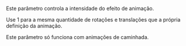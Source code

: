 Este parâmetro controla a intensidade do efeito de animação.

Use 1 para a mesma quantidade de rotações e translações que a própria definição da animação.

Este parâmetro só funciona com animações de caminhada.
